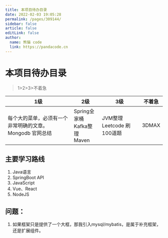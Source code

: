 ```yaml
---
title: 本项目待办目录
date: 2022-02-03 19:05:28
permalink: /pages/309144/
sidebar: false
article: false
editLink: false
author: 
  name: 熊猫 code
  link: https://pandacode.cn
---
```

# 本项目待办目录

> 1>2>3>不着急

| 1级                                                          | 2级                                       | 3级                                 | 不着急     |
| ------------------------------------------------------------ | ----------------------------------------- | ----------------------------------- | ---------- |
| 每个大的菜单，必须有一个非常明确的文章。<br/>Mongodb 官网总结<br/> | Spring全家桶<br/>Kafka整理<br/>Maven<br/> | JVM整理<br/>Leetcode 刷100道题<br/> | 3DMAX<br/> |

## 主要学习路线

1. Java语言
2. SpringBoot API
3. JavaScript
4. Vue、React
5. NodeJS



## 问题：

1. 如果框架只是提供了一个大框，那我引入mysql/mybatis，是属于补充框架，还是扩展组件。
